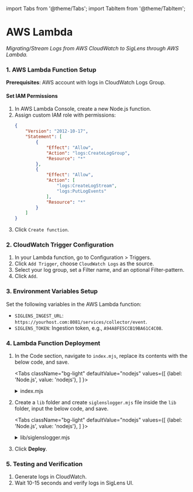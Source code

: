 import Tabs from '@theme/Tabs';
import TabItem from '@theme/TabItem';

# AWS Lambda

*Migrating/Stream Logs from AWS CloudWatch to SigLens through AWS Lambda.*


### 1. AWS Lambda Function Setup

**Prerequisites**: AWS account with logs in CloudWatch Logs Group.

#### Set IAM Permissions
1. In AWS Lambda Console, create a new Node.js function.
2. Assign custom IAM role with permissions:
    ```json
    {
        "Version": "2012-10-17",
        "Statement": [
            {
                "Effect": "Allow",
                "Action": "logs:CreateLogGroup",
                "Resource": "*"
            },
            {
                "Effect": "Allow",
                "Action": [
                    "logs:CreateLogStream",
                    "logs:PutLogEvents"
                ],
                "Resource": "*"
            }
        ]
    }
    ```
3. Click `Create function`.

### 2. CloudWatch Trigger Configuration
1. In your Lambda function, go to Configuration > Triggers.
2. Click `Add Trigger`, choose `CloudWatch Logs` as the source.
3. Select your log group, set a Filter name, and an optional Filter-pattern.
4. Click `Add`.

### 3. Environment Variables Setup
Set the following variables in the AWS Lambda function:
- `SIGLENS_INGEST_URL`: `https://yourhost.com:8081/services/collector/event`.
- `SIGLENS_TOKEN`: Ingestion token, e.g., `A94A8FE5CCB19BA61C4C08`.

### 4. Lambda Function Deployment
1. In the Code section, navigate to `index.mjs`, replace its contents with the below code, and save.

    <Tabs
    className="bg-light"
    defaultValue="nodejs"
    values={[
        {label: 'Node.js', value: 'nodejs'},
    ]
    }>

    <TabItem value="nodejs">

    <details>
    <summary>index.mjs</summary>

    ```javascript
    /**
     * Stream events from AWS CloudWatch Logs to SigLens
     *
     * This function streams AWS CloudWatch Logs to SigLens using
     * the SigLens HTTP event collector API.
     *
     * Define the following Environment Variables in the console below to configure
     * this function to stream logs to your SigLens host:
     *
     * 1. SIGLENS_INGEST_URL: URL address for your SigLens HTTP event collector endpoint.
     * Default port for event collector is 8081. Example: https://host.com:8081/services/collector/event
     *
     * 2. SIGLENS_TOKEN: Token for your SigLens HTTP event collector.
     */
    import * as zlib from 'node:zlib';
    import { Logger as SiglensLogger } from './lib/siglenslogger.mjs';

    const loggerConfig = {
        url: process.env.SIGLENS_INGEST_URL,
        token: process.env.SIGLENS_TOKEN,
    };
    const logger = new SiglensLogger(loggerConfig);

    export const handler = (event, context, callback) => {
        console.log('Received event:', JSON.stringify(event, null, 2));

        // CloudWatch Logs data is base64 encoded so decode here
        const payload = Buffer.from(event.awslogs.data, 'base64');
        // CloudWatch Logs are gzip compressed so expand here
        zlib.gunzip(payload, (err, result) => {
            if (err) {
                callback(err);
            } else {
                const parsed = JSON.parse(result.toString('ascii'));
                console.log('Decoded payload:', JSON.stringify(parsed, null, 2));
                let count = 0;
                if (parsed.logEvents) {
                    parsed.logEvents.forEach((item) => {
                        /* Log event to SigLens with explicit event timestamp.
                        - Use optional 'context' argument to send Lambda metadata e.g. awsRequestId, functionName.
                        - Change "item.timestamp" below if time is specified in another field in the event.
                        - Change to "logger.log(item.message, context)" if no time field is present in event. */
                        logger.logWithTime(item.timestamp, item.message, context);

                        /* Alternatively, UNCOMMENT logger call below to override default input settings */
                        /* Log event to SigLens with any combination of explicit timestamp, index, source, sourcetype, and host.*/
                        // logger.logEvent({
                        //     timestamp: new Date(item.timestamp).getTime() / 1000,
                        //     host: 'serverless',
                        //     source: `lambda:${context.functionName}`,
                        //     sourcetype: 'httpevent',
                        //     index: 'main',
                        //     event: item.message,
                        // });

                        count += 1;
                    });
                }
                // Send all the events in a single batch to SigLens
                logger.flushAsync((error, response) => {
                    if (error) {
                        callback(error);
                    } else {
                        console.log(`Response from SigLens:\n${response}`);
                        console.log(`Successfully processed ${count} log event(s).`);
                        callback(null, count); // Return number of log events
                    }
                });
            }
        });
    };

    ```
    </details>

    </TabItem>
    </Tabs>

2. Create a `lib` folder and create `siglenslogger.mjs` file inside the `lib` folder, input the below code, and save.

    <Tabs
    className="bg-light"
    defaultValue="nodejs"
    values={[
        {label: 'Node.js', value: 'nodejs'},
    ]
    }>

    <TabItem value="nodejs">

    <details>
    <summary>lib/siglenslogger.mjs</summary>

    ```javascript
    import * as url from 'node:url';
    import { createRequire } from 'node:module';
        
    const require = createRequire(import.meta.url);

    const Logger = function Logger(config) {
        this.url = config.url;
        this.token = config.token;

        this.addMetadata = true;
        this.setSource = true;

        this.parsedUrl = url.parse(this.url);
        // eslint-disable-next-line import/no-dynamic-require
        this.requester = require(this.parsedUrl.protocol.substring(0, this.parsedUrl.protocol.length - 1));
        // Initialize request options which can be overridden & extended by consumer as needed
        this.requestOptions = {
            hostname: this.parsedUrl.hostname,
            path: this.parsedUrl.path,
            port: this.parsedUrl.port,
            method: 'POST',
            headers: {
                Authorization: `${this.token}`,
            },
            rejectUnauthorized: false,
        };

        this.payloads = [];
    };

    // Simple logging API for Lambda functions
    Logger.prototype.log = function log(message, context) {
        this.logWithTime(Date.now(), message, context);
    };

    Logger.prototype.logWithTime = function logWithTime(time, message, context) {
        const payload = {};

        if (Object.prototype.toString.call(message) === '[object Array]') {
            throw new Error('message argument must be a string or a JSON object.');
        }
        payload.event = message;

        // Add Lambda metadata
        if (typeof context !== 'undefined') {
            if (this.addMetadata) {
                // Enrich event only if it is an object
                if (message === Object(message)) {
                    payload.event = JSON.parse(JSON.stringify(message)); // deep copy
                    payload.event.awsRequestId = context.awsRequestId;
                }
            }
            if (this.setSource) {
                payload.source = `lambda:${context.functionName}`;
            }
        }

        payload.timestamp = new Date(time).getTime() / 1000;

        this.logEvent(payload);
    };

    Logger.prototype.logEvent = function logEvent(payload) {
        this.payloads.push(JSON.stringify(payload));
    };

    Logger.prototype.flushAsync = function flushAsync(callback) {
        callback = callback || (() => {}); // eslint-disable-line no-param-reassign

        console.log('Sending event(s)');
        const req = this.requester.request(this.requestOptions, (res) => {
            res.setEncoding('utf8');

            console.log('Response received');
            res.on('data', (data) => {
                let error = null;
                if (res.statusCode !== 200) {
                    error = new Error(`error: statusCode=${res.statusCode}\n\n${data}`);
                    console.error(error);
                }
                this.payloads.length = 0;
                callback(error, data);
            });
        });

        req.on('error', (error) => {
            callback(error);
        });

        req.end(this.payloads.join(''), 'utf8');
    };

    export { Logger };

    ```
    </details>

    </TabItem>
    </Tabs>

3. Click **Deploy**.

### 5. Testing and Verification
1. Generate logs in CloudWatch.
2. Wait 10-15 seconds and verify logs in SigLens UI.
